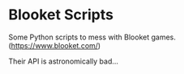 # Blooket Scripts
Some Python scripts to mess with Blooket games. (https://www.blooket.com/)

Their API is astronomically bad...
